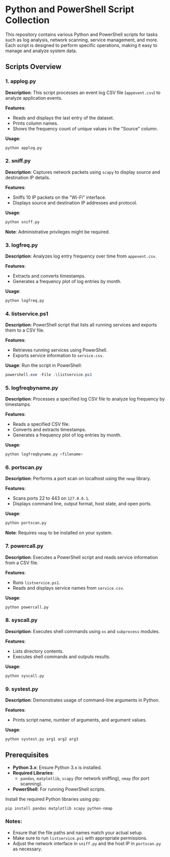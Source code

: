 # Python and PowerShell Script Collection

This repository contains various Python and PowerShell scripts for tasks such as log analysis, network scanning, service management, and more. Each script is designed to perform specific operations, making it easy to manage and analyze system data.

## Scripts Overview

### 1. applog.py

**Description**: 
This script processes an event log CSV file (`appevent.csv`) to analyze application events.

**Features**:
- Reads and displays the last entry of the dataset.
- Prints column names.
- Shows the frequency count of unique values in the "Source" column.

**Usage**:
```bash
python applog.py
```

### 2. sniff.py

**Description**: 
Captures network packets using `scapy` to display source and destination IP details.

**Features**:
- Sniffs 10 IP packets on the "Wi-Fi" interface.
- Displays source and destination IP addresses and protocol.

**Usage**:
```bash
python sniff.py
```

**Note**: Administrative privileges might be required.

### 3. logfreq.py

**Description**: 
Analyzes log entry frequency over time from `appevent.csv`.

**Features**:
- Extracts and converts timestamps.
- Generates a frequency plot of log entries by month.

**Usage**:
```bash
python logfreq.py
```

### 4. listservice.ps1

**Description**: 
PowerShell script that lists all running services and exports them to a CSV file.

**Features**:
- Retrieves running services using PowerShell.
- Exports service information to `service.csv`.

**Usage**:
Run the script in PowerShell:
```powershell
powershell.exe -File .\listservice.ps1
```

### 5. logfreqbyname.py

**Description**: 
Processes a specified log CSV file to analyze log frequency by timestamps.

**Features**:
- Reads a specified CSV file.
- Converts and extracts timestamps.
- Generates a frequency plot of log entries by month.

**Usage**:
```bash
python logfreqbyname.py <filename>
```

### 6. portscan.py

**Description**: 
Performs a port scan on localhost using the `nmap` library.

**Features**:
- Scans ports 22 to 443 on `127.0.0.1`.
- Displays command line, output format, host state, and open ports.

**Usage**:
```bash
python portscan.py
```

**Note**: Requires `nmap` to be installed on your system.

### 7. powercall.py

**Description**: 
Executes a PowerShell script and reads service information from a CSV file.

**Features**:
- Runs `listservice.ps1`.
- Reads and displays service names from `service.csv`.

**Usage**:
```bash
python powercall.py
```

### 8. syscall.py

**Description**: 
Executes shell commands using `os` and `subprocess` modules.

**Features**:
- Lists directory contents.
- Executes shell commands and outputs results.

**Usage**:
```bash
python syscall.py
```

### 9. systest.py

**Description**: 
Demonstrates usage of command-line arguments in Python.

**Features**:
- Prints script name, number of arguments, and argument values.

**Usage**:
```bash
python systest.py arg1 arg2 arg3
```

## Prerequisites

- **Python 3.x**: Ensure Python 3.x is installed.
- **Required Libraries**:
  - `pandas`, `matplotlib`, `scapy` (for network sniffing), `nmap` (for port scanning).
- **PowerShell**: For running PowerShell scripts.

Install the required Python libraries using pip:

```bash
pip install pandas matplotlib scapy python-nmap
```

### Notes:

- Ensure that the file paths and names match your actual setup.
- Make sure to run `listservice.ps1` with appropriate permissions.
- Adjust the network interface in `sniff.py` and the host IP in `portscan.py` as necessary.
